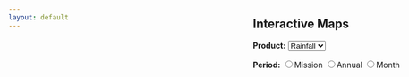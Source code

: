 ```yaml
---
layout: default
---
```

<link rel="stylesheet" href="{{ 'static/leaflet-1.0.3/leaflet.css' | prepend: site.baseurl }}" />
<script src="{{ 'static/leaflet-1.0.3/leaflet.js' | prepend: site.baseurl }}"></script>
<script src="{{ 'static/leaflet.vectorgrid-1.2.0/Leaflet.VectorGrid.bundled.js' | prepend: site.baseurl }}"></script>
<style>
#map {
  position: absolute;
  top: 56px;
  bottom: 0;
  right: 300px;
  left: 0;
}
#content {
  position: absolute;
  top: 56px;
  bottom: 0;
  right: 0;
  width: 295px;
}
.info {
  padding: 4px 4px;
  font: 14px/16px Arial;
  background: white;
  background: rgba(255,255,255,0.7);
  box-shadow: 0 0 15px rgba(0,0,0,0.2);
  border-radius: 5px;
}
</style>

<div class="home">
  <div id="map"></div>
  <div id="content">
    <h2>Interactive Maps</h2>
    <p><b>Product:</b> <select id="product-selector">
                         <option value="rain">Rainfall</option>
                       </select></p>
    <p><b>Period:</b> <input type="radio" name="period-selector" value="mission">Mission</input>
                      <input type="radio" name="period-selector" value="year">Annual</input>
                      <input type="radio" name="period-selector" value="month">Month</input></p>
    <div name="time-div" style="display: none; visibility: hidden;"><p><b>Time:</b> <select id="time-selector">
                    </select></p></div>




  </div>

<script src="{{ 'test.js' | prepend: site.baseurl }}"></script>

<script>
function getColor(d) {
    return d > 5 ? '#A63603' :
           d > 4 ? '#E6550D' :
           d > 3 ? '#FD8D3C' :
           d > 2 ? '#FDAE6B' :
           d > 1 ? '#FDD0A2' :
           d > 0 ? '#FEEDDE' :
                   '#FFFFFF';
};

function style(feature) {
    return {
        fillColor: getColor(feature.properties.data),
        fillOpacity: 0.65,
        stroke: false
    };
};

var map = L.map('map', {worldCopyJump: true}).setView([35, 0], 3);
L.tileLayer('http://lecuyer.aos.wisc.edu/maps/{z}/{x}/{y}.png').addTo(map);

var info = L.control();

info.onAdd = function(map) {
    this._div = L.DomUtil.create('div', 'info');
    this.update();
    return this._div;
};

info.update = function(props) {
    this._div.innerHTML = '<h3>Rainfall</h3><p>' + (props ? props.data+' mm/day' : 'Hover over a point') + '</p>';
};

info.addTo(map);

function highlightFeature(e) {
    layer = e.target;
    info.update(layer.feature.properties);
};

function onEachFeature(feature, layer) {
    layer.on({
        mouseover: highlightFeature
    });
}

geojson = L.geoJson(test, {onEachFeature: onEachFeature, style: style}).addTo(map);

/*
var vectorGrid = L.vectorGrid.slicer( test, {
    rendererFactory: L.svg.tile, interactive: true,
       vectorTileLayerStyles: {
           sliced: function(properties, zoom) {
               var p = Math.round(properties.data / 2) + 1;
               return {
                   fillColor: p == 0 ? '#FEEDDE' :
                              p == 1 ? '#FDD0A2' :
                              p == 2 ? '#FDAE6B' :
                              p == 3 ? '#FD8D3C' :
                              p == 4 ? '#E6550D' : '#A63603',
                   fillOpacity: 0.65,
                   stroke: false,
                   fill: true
               }
           }
       }
       })
       .on('mouseover', function(e) {
           var properties = e.layer.properties;
           L.popup().setContent(properties.data+' mm/day')
               .setLatLng(e.latlng)
               .openOn(map);
       })
            .addTo(map);
*/

</script>

</div>
